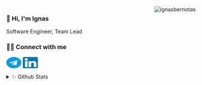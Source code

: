 <img src="https://github-stats-wheat.vercel.app/api/top-langs?username=sadv1r&show_icons=true&layout=compact" alt="ignasbernotas" align="right" />

### 👋 Hi, I'm Ignas
Software Engineer, Team Lead

### 🤝🏻 Connect with me
<a href="https://t.me/ignasbernotas" target="blank"><img align="center" src="https://raw.githubusercontent.com/sadv1r/sadv1r/main/telegram.svg" alt="sadv1r" height="30" width="40" /></a>
<a href="https://linkedin.com/in/ignasbernotas" target="blank"><img align="center" src="https://raw.githubusercontent.com/sadv1r/sadv1r/main/linkedin.svg" alt="ignasbernotas" height="30" width="40" /></a>

<details>
  <summary>✨ Github Stats</summary>
  <br />
  <img align="left" alt="Github Stats" src="https://github-stats-wheat.vercel.app/api?username=sadv1r&show_icons=true&custom_title=Github Stats" />
</details>
